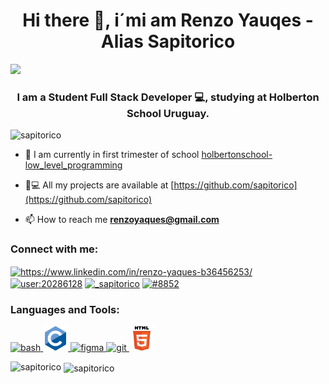 <div id="header" align=""center">
<h1 align="center">Hi there 👋, i´mi am Renzo Yauqes - Alias Sapitorico</h1>
<img src="https://i0.wp.com/benjaminasimpson.com/wp-content/uploads/2020/08/dduhv5w-039efbec-4bc3-403f-903f-d57667868329.gif" width="800"/>
<h3 align="center">I am a Student Full Stack Developer 💻, studying at Holberton School Uruguay.</h3>
<p align="left"> <img src="https://komarev.com/ghpvc/?username=sapitorico&label=Profile%20views&color=0e75b6&style=flat" alt="sapitorico" /> </p>

- 🔭 I am currently in first trimester of school [holbertonschool-low_level_programming](https://github.com/Sapitorico/holbertonschool-low_level_programming)

- 👨💻 All my projects are available at [https://github.com/sapitorico](https://github.com/sapitorico)

- 📫 How to reach me **renzoyaques@gmail.com**

<h3 align="left">Connect with me:</h3>
<p align="left">
<a href="https://linkedin.com/in/https://www.linkedin.com/in/renzo-yaques-b36456253/" target="blank"><img align="center" src="https://raw.githubusercontent.com/rahuldkjain/github-profile-readme-generator/master/src/images/icons/Social/linked-in-alt.svg" alt="https://www.linkedin.com/in/renzo-yaques-b36456253/" height="30" width="40" /></a>
<a href="https://stackoverflow.com/users/user:20286128" target="blank"><img align="center" src="https://raw.githubusercontent.com/rahuldkjain/github-profile-readme-generator/master/src/images/icons/Social/stack-overflow.svg" alt="user:20286128" height="30" width="40" /></a>
<a href="https://instagram.com/_sapitorico" target="blank"><img align="center" src="https://raw.githubusercontent.com/rahuldkjain/github-profile-readme-generator/master/src/images/icons/Social/instagram.svg" alt="_sapitorico" height="30" width="40" /></a>
<a href="https://discord.gg/#8852" target="blank"><img align="center" src="https://raw.githubusercontent.com/rahuldkjain/github-profile-readme-generator/master/src/images/icons/Social/discord.svg" alt="#8852" height="30" width="40" /></a>
</p>

<h3 align="left">Languages and Tools:</h3>
<p align="left"> <a href="https://www.gnu.org/software/bash/" target="_blank" rel="noreferrer"> <img src="https://www.vectorlogo.zone/logos/gnu_bash/gnu_bash-icon.svg" alt="bash" width="40" height="40"/> </a> <a href="https://www.cprogramming.com/" target="_blank" rel="noreferrer"> <img src="https://raw.githubusercontent.com/devicons/devicon/master/icons/c/c-original.svg" alt="c" width="40" height="40"/> </a> <a href="https://www.figma.com/" target="_blank" rel="noreferrer"> <img src="https://www.vectorlogo.zone/logos/figma/figma-icon.svg" alt="figma" width="40" height="40"/> </a> <a href="https://git-scm.com/" target="_blank" rel="noreferrer"> <img src="https://www.vectorlogo.zone/logos/git-scm/git-scm-icon.svg" alt="git" width="40" height="40"/> </a> <a href="https://www.w3.org/html/" target="_blank" rel="noreferrer"> <img src="https://raw.githubusercontent.com/devicons/devicon/master/icons/html5/html5-original-wordmark.svg" alt="html5" width="40" height="40"/> </a> </p>

<p><img align="left" src="https://github-readme-stats.vercel.app/api/top-langs?username=sapitorico&show_icons=true&locale=en&layout=compact" alt="sapitorico" /></p>

<p>&nbsp;<img align="center" src="https://github-readme-stats.vercel.app/api?username=sapitorico&show_icons=true&locale=en" alt="sapitorico" /></p>
                                                                                                                                            </div>
